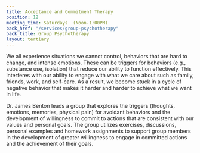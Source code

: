 ```yaml
---
title: Acceptance and Commitment Therapy
position: 12
meeting_time: Saturdays  (Noon-1:00PM)
back_href: "/services/group-psychotherapy"
back_title: Group Psychotherapy
layout: tertiary
---
```


We all experience situations we cannot control, behaviors that are hard to change, and intense emotions.  These can be triggers for behaviors (e.g., substance use, isolation) that reduce our ability to function effectively.  This interferes with our ability to engage with what we care about such as family, friends, work, and self-care.  As a result, we become stuck in a cycle of negative behavior that makes it harder and harder to achieve what we want in life.

Dr. James Benton leads a group that explores the triggers (thoughts, emotions, memories, physical pain) for avoidant behaviors and the development of willingness to commit to actions that are consistent with our values and personal goals.  The group utilizes exercises, discussions, personal examples and homework assignments to support group members in the development of greater willingness to engage in committed actions and the achievement of their goals.

